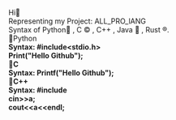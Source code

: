 Hi👋<br>
Representing my Project: ALL_PRO_lANG<br>
Syntax of Python🐍 , C ©️ , C++ , Java 🍵 , Rust ®️.<br>
🔘Python<b><br>
Syntax: #include<stdio.h><br>Print("Hello Github");<br>
🔘C<b><br>
Syntax: Printf("Hello Github");<br>
🔘C++<b><br>
Syntax: #include<iostream> <br> cin>>a;<br> cout<<a<<endl;<br>




